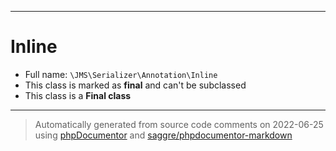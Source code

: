 ***

# Inline

* Full name: `\JMS\Serializer\Annotation\Inline`
* This class is marked as **final** and can't be subclassed
* This class is a **Final class**

***
> Automatically generated from source code comments on 2022-06-25 using [phpDocumentor](http://www.phpdoc.org/) and [saggre/phpdocumentor-markdown](https://github.com/Saggre/phpDocumentor-markdown)

